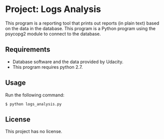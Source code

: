 # Project: Logs Analysis

This program is a reporting tool that prints out reports (in plain text) based on the data in the database.  This program is a Python program using the psycopg2 module to connect to the database.

## Requirements

- Database software and the data provided by Udacity.
- This program requires python 2.7.

## Usage

Run the following command:

```
$ python logs_analysis.py
```

## License

This project has no license.
